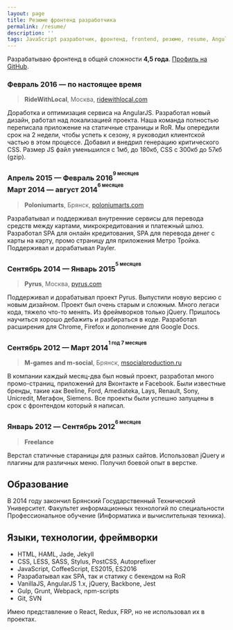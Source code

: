 ```yaml
---
layout: page
title: Резюме фронтенд разработчика
permalink: /resume/
description: ''
tags: JavaScript разработчик, фронтенд, frontend, резюме, resume, AngularJS, Webpack, SPA, PostCSS
---
```


Разрабатываю фронтенд в общей сложности **4,5 года**.
[Профиль на GitHub](https://github.com/ymatuhin).

### Февраль 2016 — по настоящее время
> **RideWithLocal**, Москва, [ridewithlocal.com](https://ridewithlocal.com)

Доработка и оптимизация сервиса на AngularJS. Разработал новый дизайн, работал над локализацией проекта. Наша команда полностью переписала приложение на статичные страницы и RoR. Мы опередили срок на 2 недели, чтобы успеть к сезону, я руководил клиентской частью в этом процессе. Добавил и внедрил генерацию критического CSS. Размер JS файл уменьшился с 1мб, до 180кб, CSS с 300кб до 57кб (gzip).

### Апрель 2015 — Февраль 2016<sup><sup>9 месяцев</sup></sup><br>Март 2014 — август 2014<sup><sup>6 месяцев</sup></sup>
> **Poloniumarts**, Брянск, [poloniumarts.com](http://poloniumarts.com)

Разрабатывал и поддерживал внутренние сервисы для перевода средств между картами, микрокредитования и платежный шлюз. Разработал SPA для онлайн кредитования, SPA для перевода денег с карты на карту, промо страницу для приложения Метро Тройка. Поддерживал и дорабатывал Payler.

### Сентябрь 2014 — Январь 2015<sup><sup>5 месяцев</sup></sup>
> **Pyrus**, Москва, [pyrus.com](https://pyrus.com)

Поддерживал и дорабатывал проект Pyrus. Выпустили новую версию с новым дизайном. Проект был очень старым и сложным. Много легаси кода, тяжело что-то менять. Из фреймворков только jQuery. Пришлось научиться хорошо дебажить и разбираться в коде.
Разработал расширения для Chrome, Firefox и дополнение для Google Docs.

### Сентябрь 2012 — Март 2014<sup><sup>1 год 7 месяцев</sup></sup>
> **M-games and m-social**, Брянск, [msocialproduction.ru](https://msocialproduction.ru/)

В компании каждый месяц-два был новый проект, разработал много промо-страниц, приложений для Вконтакте и Facebook. Были известные бренды, такие как Beeline, Ford, Amediateka, Lays, Renault, Sony, Unicredit, Мегафон, Siemens. Все проекты были успешно запущены в срок c фронтендом который я написал.

### Январь 2012 — Cентябрь 2012<sup><sup>6 месяцев</sup></sup>
> **Freelance**

Верстал статичные стараницы для разных сайтов. Использовал jQuery и плагины для различных меню. Получил боевой опыт в верстке.

## Образование
В 2014 году закончил Брянский Государственный Технический Университет. Факультет информационных технологий по специальности Профессиональное обучение (Информатика и вычислительная техника).

## Языки, технологии, фреймворки

* HTML, HAML, Jade, Jekyll
* CSS, LESS, SASS, Stylus, PostCSS, Autoprefixer
* JavaScript, CoffeeScript, ES2015, ES2016
* Разрабатывал как SPA, так и статику с бекендом на RoR
* VanillaJS, AngularJS 1.x, jQuery, Backbone, Jest
* Gulp, Grunt, Webpack, npm-scripts
* Git, SVN

Имею представление о React, Redux, FRP, но не использовал их в проектах.
